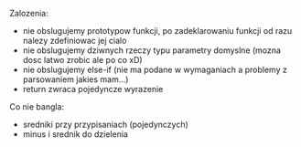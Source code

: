 Zalozenia:
- nie obslugujemy prototypow funkcji, po zadeklarowaniu funkcji od razu nalezy zdefiniowac jej cialo
- nie obslugujemy dziwnych rzeczy typu parametry domyslne (mozna dosc latwo zrobic ale po co xD)
- nie obslugujemy else-if (nie ma podane w wymaganiach a problemy z parsowaniem jakies mam...)
- return zwraca pojedyncze wyrazenie

Co nie bangla:
- sredniki przy przypisaniach (pojedynczych)
- minus i srednik do dzielenia